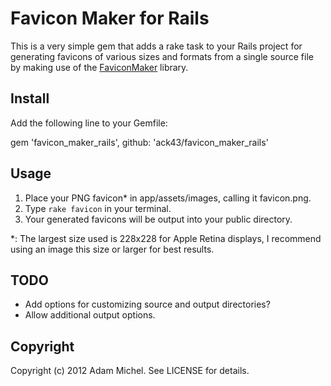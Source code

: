 # Favicon Maker for Rails

This is a very simple gem that adds a rake task to your Rails project for generating favicons of various sizes and formats from a single source file by making use of the [FaviconMaker](https://github.com/follmann/favicon_maker) library.

## Install

Add the following line to your Gemfile:

  gem 'favicon_maker_rails', github: 'ack43/favicon_maker_rails'

## Usage

1. Place your PNG favicon* in app/assets/images, calling it favicon.png.
2. Type `rake favicon` in your terminal.
3. Your generated favicons will be output into your public directory.

*: The largest size used is 228x228 for Apple Retina displays, I recommend using an image this size or larger for best results.

## TODO

* Add options for customizing source and output directories?
* Allow additional output options.

## Copyright

Copyright (c) 2012 Adam Michel. See LICENSE for details.
